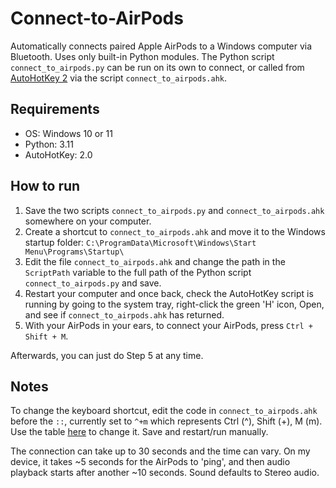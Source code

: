 # Connect-to-AirPods

Automatically connects paired Apple AirPods to a Windows computer via Bluetooth. Uses only built-in Python modules.
The Python script `connect_to_airpods.py` can be run on its own to connect, or called from [AutoHotKey 2](https://www.autohotkey.com/v2/) via the script `connect_to_airpods.ahk`.

## Requirements
- OS: Windows 10 or 11
- Python: 3.11
- AutoHotKey: 2.0

## How to run

1. Save the two scripts `connect_to_airpods.py` and `connect_to_airpods.ahk` somewhere on your computer.
2. Create a shortcut to `connect_to_airpods.ahk` and move it to the Windows startup folder: `C:\ProgramData\Microsoft\Windows\Start Menu\Programs\Startup\`
3. Edit the file `connect_to_airpods.ahk` and change the path in the `ScriptPath` variable to the full path of the Python script `connect_to_airpods.py` and save.
4. Restart your computer and once back, check the AutoHotKey script is running by going to the system tray, right-click the green 'H' icon, Open, and see if `connect_to_airpods.ahk` has returned.
5. With your AirPods in your ears, to connect your AirPods, press `Ctrl + Shift + M`.

Afterwards, you can just do Step 5 at any time.

## Notes

To change the keyboard shortcut, edit the code in `connect_to_airpods.ahk` before the `::`, currently set to `^+m` which represents Ctrl (^), Shift (+), M (m). Use the table [here](https://www.autohotkey.com/docs/v2/Hotkeys.htm#Symbols) to change it. Save and restart/run manually.

The connection can take up to 30 seconds and the time can vary. On my device, it takes ~5 seconds for the AirPods to 'ping', and then audio playback starts after another ~10 seconds. Sound defaults to Stereo audio.
